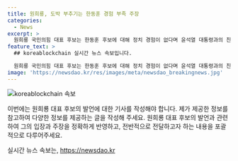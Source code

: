 ```yaml
---
title: 원희룡, 도박 부추기는 한동훈 경험 부족 주장
categories:
  - News
excerpt: >
  원희룡 국민의힘 대표 후보는 한동훈 후보에 대해 정치 경험이 없다며 윤석열 대통령과의 친분을 이용한다고 비판했다. 또한 한 후보의 당권 도전을 통해 모두가 불행해질 결과를 우려하며, 홍준표 대구시장의 발언과 관련해 어설픈 컨설턴트들과 도박을 부추기는 사람들을 비난했다. 또한 자신을 창윤으로 주장하며 윤 정권을 창업한 책임감을 강조했다.
feature_text: >
  ## koreablockchain 실시간 뉴스 속보입니다.

  원희룡 국민의힘 대표 후보는 한동훈 후보에 대해 정치 경험이 없다며 윤석열 대통령과의 친분을 이용한다고 비판했다. 또한 한 후보의 당권 도전을 통해 모두가 불행해질 결과를 우려하며, 홍준표 대구시장의 발언과 관련해 어설픈 컨설턴트들과 도박을 부추기는 사람들을 비난했다. 또한 자신을 창윤으로 주장하며 윤 정권을 창업한 책임감을 강조했다.
image: 'https://newsdao.kr/res/images/meta/newsdao_breakingnews.jpg'
---
```


<p><img src="https://newsdao.kr/res/images/meta/newsdao_breakingnews.jpg" alt="koreablockchain 속보" /></p>

<p>이번에는 원희룡 대표 후보의 발언에 대한 기사를 작성해야 합니다. 제가 제공한 정보를 참고하여 다양한 정보를 제공하는 글을 작성해 주세요. 원희룡 대표 후보의 발언과 관련하여 그의 입장과 주장을 정확하게 반영하고, 전반적으로 전달하고자 하는 내용을 포괄적으로 다루어주세요.</p>
실시간 뉴스 속보는, <a href="https://newsdao.kr" rel="dofollow">https://newsdao.kr</a>


